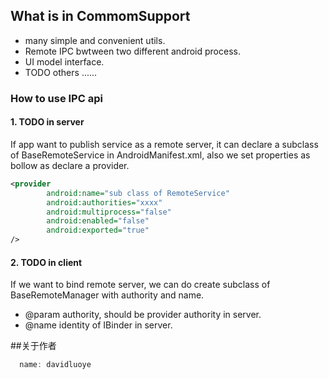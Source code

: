 ## What is in CommomSupport
* many simple and convenient utils.
* Remote IPC bwtween two different android process.
* UI model interface.
* TODO others ......


### How to use IPC api

#### 1. TODO in server
  If app want to publish service as a remote server, it can declare a subclass of BaseRemoteService in AndroidManifest.xml,
  also we set properties as bollow as declare a provider. 
```xml
<provider
        android:name="sub class of RemoteService"
        android:authorities="xxxx"
        android:multiprocess="false"
        android:enabled="false"
        android:exported="true" 
/>
```

#### 2. TODO in client
  If we want to bind remote server, we can do create subclass of BaseRemoteManager with authority and name.

  * @param authority, should be provider authority in server.
  * @name identity of IBinder in server.



##关于作者

```javascript
  name: davidluoye
```
